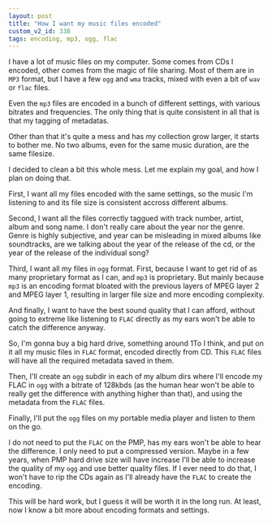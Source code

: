 ```yaml
---
layout: post
title: "How I want my music files encoded"
custom_v2_id: 338
tags: encoding, mp3, ogg, flac
---
```


I have a lot of music files on my computer. Some comes from CDs I encoded,
other comes from the magic of file sharing. Most of them are in `MP3` format,
but I have a few `ogg` and `wma` tracks, mixed with even a bit of `wav` or
`flac` files.

Even the `mp3` files are encoded in a bunch of different settings, with
various bitrates and frequencies. The only thing that is quite consistent in
all that is that my tagging of metadatas.

Other than that it's quite a mess and has my collection grow larger, it starts
to bother me. No two albums, even for the same music duration, are the same
filesize.

I decided to clean a bit this whole mess. Let me explain my goal, and how I
plan on doing that.

First, I want all my files encoded with the same settings, so the music I'm
listening to and its file size is consistent accross different albums.

Second, I want all the files correctly taggued with track number, artist,
album and song name. I don't really care about the year nor the genre. Genre
is highly subjective, and year can be misleading in mixed albums like
soundtracks, are we talking about the year of the release of the cd, or the
year of the release of the individual song?

Third, I want all my files in `ogg` format. First, because I want to get rid
of as many proprietary format as I can, and `mp3` is proprietary. But mainly
because `mp3` is an encoding format bloated with the previous layers of MPEG
layer 2 and MPEG layer 1, resulting in larger file size and more encoding
complexity.

And finally, I want to have the best sound quality that I can afford, without
going to extreme like listening to `FLAC` directly as my ears won't be able to
catch the difference anyway.

So, I'm gonna buy a big hard drive, something around 1To I think, and put on
it all my music files in `FLAC` format, encoded directly from CD. This `FLAC`
files will have all the required metadata saved in them.

Then, I'll create an `ogg` subdir in each of my album dirs where I'll encode
my FLAC in `ogg` with a bitrate of 128kbds (as the human hear won't be able to
really get the difference with anything higher than that), and using the
metadata from the `FLAC` files.

Finally, I'll put the `ogg` files on my portable media player and listen to
them on the go.

I do not need to put the `FLAC` on the PMP, has my ears won't be able to hear
the difference. I only need to put a compressed version. Maybe in a few years,
when PMP hard drive size will have increase I'll be able to increase the
quality of my `ogg` and use better quality files. If I ever need to do that, I
won't have to rip the CDs again as I'll already have the `FLAC` to create the
encoding.

This will be hard work, but I guess it will be worth it in the long run. At
least, now I know a bit more about encoding formats and settings.